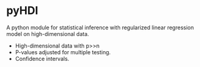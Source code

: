 # pyHDI
A python module for statistical inference with regularized linear regression model on high-dimensional data.  
* High-dimensional data with p>>n  
* P-values adjusted for multiple testing.
* Confidence intervals.
